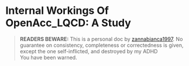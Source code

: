 Internal Workings Of OpenAcc_LQCD: A Study
==========================================

> **READERS BEWARE:** This is a personal doc by [zannabianca1997](https://github.com/zannabianca1997). 
> No guarantee on consistency, completeness or correctedness is given, except the one self-inflicted, and destroyed by my ADHD <br>
> You have been warned.

